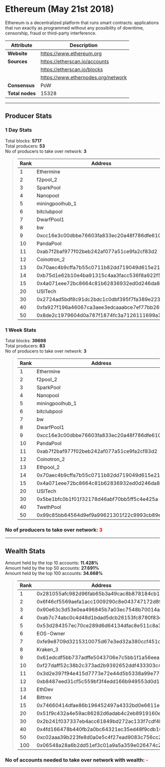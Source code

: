 # Ethereum (May 21st 2018)
Ethereum is a decentralized platform that runs smart contracts: applications that run exactly as programmed without any possibility of downtime, censorship, fraud or third-party interference.<br/>

|Attribute|Description|
|---|---|
|**Website**|https://www.ethereum.org|
|**Sources**|https://etherscan.io/accounts|
| |https://etherscan.io/blocks|
| |https://www.ethernodes.org/network|
|**Consensus**|PoW|
|**Total nodes**|15328|

---
## Producer Stats
### 1 Day Stats
Total blocks: **5717**<br/>
Total producers: **53**<br/>
No of producers to take over network: **3**<br/>
> |Rank|Address|Blocks|
> |---|---|---|
> |1|Ethermine|1491|
> |2|f2pool_2|980|
> |3|SparkPool|898|
> |4|Nanopool|702|
> |5|miningpoolhub_1|591|
> |6|bitclubpool|185|
> |7|DwarfPool1|148|
> |8|bw|129|
> |9|0xcc16e3c00dbbe76603fa833ec20a48f786dfe610|62|
> |10|PandaPool|52|
> |11|0xab7f2baf977f02beb242af077a51ce9fa2cf83d2|43|
> |12|Coinotron_2|39|
> |13|0x70aec4b9cffa7b55c0711b82dd719049d615e21d|38|
> |14|0xb75d1e62b10e4ba91315c4aa3facc536f8a922f5|38|
> |15|0x4a071eee72bc8664c81b62836932ed0d246da82b|36|
> |20|USITech|15|
> |30|0x2724ad5bdf8c91dc2bdc1c0dbf395f7fa389e223|7|
> |40|0xfa927f196a46067ca3aee3edcaaabce7ef77bb26|3|
> |50|0x8de2c1979604d0a787f1874fc3a7126111699a3c|1|

### 1 Week Stats
Total blocks: **39698**<br/>
Total producers: **83**<br/>
No of producers to take over network: **3**<br/>
> |Rank|Address|Blocks|
> |---|---|---|
> |1|Ethermine|10836|
> |2|f2pool_2|6431|
> |3|SparkPool|6080|
> |4|Nanopool|5140|
> |5|miningpoolhub_1|4204|
> |6|bitclubpool|1125|
> |7|bw|941|
> |8|DwarfPool1|938|
> |9|0xcc16e3c00dbbe76603fa833ec20a48f786dfe610|329|
> |10|PandaPool|320|
> |11|0xab7f2baf977f02beb242af077a51ce9fa2cf83d2|320|
> |12|Coinotron_2|283|
> |13|Ethpool_2|258|
> |14|0x70aec4b9cffa7b55c0711b82dd719049d615e21d|231|
> |15|0x4a071eee72bc8664c81b62836932ed0d246da82b|221|
> |20|USITech|115|
> |30|0x5be1bfc0b1f01f32178d46abf70bb5ff5c4e425a|40|
> |40|TwethPool|20|
> |50|0x99c85bb64564d9ef9a99621301f22c9993cb89e3|13|

### **No of producers to take over network: <span style="color:red">3</span>**

---
## Wealth Stats
Amount held by the top 10 accounts: **11.428%**<br/>
Amount held by the top 50 accounts: **27.691%**<br/>
Amount held by the top 100 accounts: **34.668%**<br/>
> |Rank|Address|Amount(%)|
> |---|---|---|
> |1|0x281055afc982d96fab65b3a49cac8b878184cb16|1.5453|
> |2|0x6f46cf5569aefa1acc1009290c8e043747172d89|1.5168|
> |3|0x90e63c3d53e0ea496845b7a03ec7548b70014a91|1.5145|
> |4|0xab7c74abc0c4d48d1bdad5dcb26153fc8780f83e|1.4062|
> |5|0x53d284357ec70ce289d6d64134dfac8e511c8a3d|1.3849|
> |6|EOS-Owner|0.93837|
> |7|0xfe9e8709d3215310075d67e3ed32a380ccf451c8|0.92807|
> |8|Kraken_3|0.80472|
> |9|0x61edcdf5bb737adffe5043706e7c5bb1f1a56eea|0.71316|
> |10|0xf27daff52c38b2c373ad2b9392652ddf433303c4|0.67578|
> |11|0x3d2e397f94e415d7773e72e44d5b5338a99e77d9|0.67552|
> |12|0xb8487eed31cf5c559bf3f4edd166b949553d0d11|0.67393|
> |13|EthDev|0.67279|
> |14|Bittrex|0.64088|
> |15|0x74660414dfae86b196452497a4332bd0e6611e82|0.59262|
> |20|0x51f9c432a4e59ac86282d6adab4c2eb8919160eb|0.53236|
> |30|0x2b241f037337eb4acc61849bd272ac133f7cdf4b|0.37968|
> |40|0x4fd166478b440fb2a0bc64321ec35ed48f9cdb16|0.28263|
> |50|0xc02aaa39b223fe8d0a0e5c4f27ead9083c756cc2|0.22037|
> |100|0x06548a28a6b2dd51ef3c01a9a5a359e026474c2a|0.10044|

### **No of accounts needed to take over network with wealth: <span style="color:red">-</span>**
